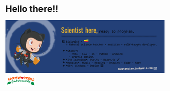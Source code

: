 # Hello there!!

<img max-width="800" src="https://github.com/Jonatanciencias/Jonatanciencias/blob/360ef49dbbef24822393d34bf804e0a0e47d7fed/GitHub%20Banner.png"/>

<img height="40" src="https://github.com/Jonatanciencias/Jonatanciencias/blob/0ca463b58204cd6cf31eb1ffd70df27b8ee58645/Farmer.gif"/>



